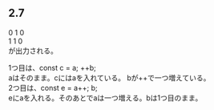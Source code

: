 ## 2.7
0 1 0  
1 1 0  
が出力される。  

1つ目は、const c = a; ++b;  
aはそのまま。cにはaを入れている。 bが++で一つ増えている。  
2つ目は、const e = a++; b;  
eにaを入れる。そのあとでaは一つ増える。bは1つ目のまま。